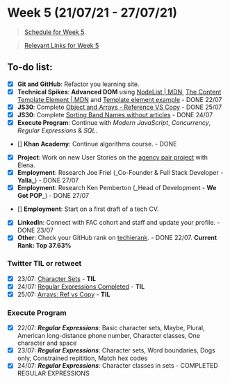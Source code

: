 # Week 5 (21/07/21 - 27/07/21)

> [Schedule for Week 5](https://learn.foundersandcoders.com/course/syllabus/pre-app-6/schedule/).

> [Relevant Links for Week 5](https://mjow1999.github.io/FAC-Links/)

## To-do list:

- [x] **Git and GitHub**: Refactor you learning site.
- [x] **Technical Spikes**: **Advanced DOM** using [NodeList | MDN](https://developer.mozilla.org/en-US/docs/Web/API/NodeList), [The Content Template Element | MDN](https://developer.mozilla.org/en-US/docs/Web/HTML/Element/template) and [Template element example](https://codepen.io/oliverjam/pen/yLNEOQO?editors=1010) - DONE 22/07
- [x] **JS30**: Complete [Object and Arrays - Reference VS Copy](https://courses.wesbos.com/account/access/60d7a25c8981fd4f947017c5/view/194129338) - DONE 25/07
- [x] **JS30**: Complete [Sorting Band Names without articles](https://courses.wesbos.com/account/access/60d7a25c8981fd4f947017c5/view/194128929) - DONE 24/07
- [x] **Execute Program**: Continue with _Modern JavaScript_, _Concurrency_, _Regular Expressions_ & _SQL_.
- [] **Khan Academy**: Continue algorithms course. - DONE
- [x] **Project**: Work on new User Stories on the [agency pair project](https://github.com/fac22/Michael-Elena-Agency) with Elena.
- [x] **Employment**: Research Joe Friel (\_Co-Founder & Full Stack Developer - **Yalla\_**) - DONE 27/07
- [x] **Employment**: Research Ken Pemberton (\_Head of Development - **We Got POP\_**) - DONE 27/07
- [] **Employment**: Start on a first draft of a tech CV.
- [x] **LinkedIn**: Connect with FAC cohort and staff and update your profile. - DONE 23/07
- [x] **Other**: Check your GitHub rank on [techierank](https://techierank.com/#MJOW1999/52b89ade65099d49e9da9876de388acc). - DONE 22/07. **Current Rank: Top 37.63%**

### Twitter TIL or retweet

- [x] 23/07: [Character Sets](https://twitter.com/michWills99/status/1418688312013905920?s=20) - **TIL**
- [x] 24/07: [Regular Expressions Completed](https://twitter.com/michWills99/status/1419066015720280064?s=20) - **TIL**
- [x] 25/07: [Arrays: Ref vs Copy](https://twitter.com/michWills99/status/1419341891062095872?s=20) - **TIL**

### Execute Program

- [x] 22/07: **_Regular Expressions_**: Basic character sets, Maybe, Plural, American long-distance phone number, Character classes, One character and space
- [x] 23/07: **_Regular Expressions_**: Character sets, Word boundaries, Dogs only, Constrained repitition, Match hex codes
- [x] 24/07: **_Regular Expressions_**: Character classes in sets - COMPLETED REGULAR EXPRESSIONS

